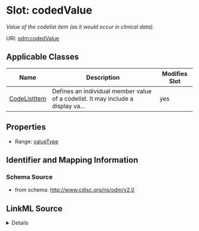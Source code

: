 # Slot: codedValue


_Value of the codelist item (as it would occur in clinical data)._



URI: [odm:codedValue](http://www.cdisc.org/ns/odm/v2.0/codedValue)



<!-- no inheritance hierarchy -->




## Applicable Classes

| Name | Description | Modifies Slot |
| --- | --- | --- |
[CodeListItem](CodeListItem.md) | Defines an individual member value of a codelist. It may include a display va... |  yes  |







## Properties

* Range: [valueType](valueType.md)





## Identifier and Mapping Information







### Schema Source


* from schema: http://www.cdisc.org/ns/odm/v2.0




## LinkML Source

<details>
```yaml
name: codedValue
description: Value of the codelist item (as it would occur in clinical data).
from_schema: http://www.cdisc.org/ns/odm/v2.0
rank: 1000
alias: codedValue
domain_of:
- CodeListItem
range: valueType

```
</details>